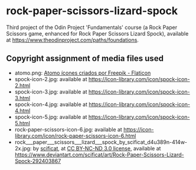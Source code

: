 # rock-paper-scissors-lizard-spock
Third project of the Odin Project 'Fundamentals' course (a Rock Paper Scissors game, enhanced for Rock Paper Scissors Lizard Spock), available at https://www.theodinproject.com/paths/foundations.

## Copyright assignment of media files used
* atomo.png: [Atomo ícones criados por Freepik - Flaticon](https://www.flaticon.com/br/icones-gratis/atomo)
* spock-icon-2.jpg: available at https://icon-library.com/icon/spock-icon-2.html
* spock-icon-3.jpg: available at https://icon-library.com/icon/spock-icon-3.html
* spock-icon-4.jpg: available at https://icon-library.com/icon/spock-icon-4.html
* spock-icon-5.jpg: available at https://icon-library.com/icon/spock-icon-5.html
* rock-paper-scissors-icon-6.jpg: available at https://icon-library.com/icon/rock-paper-scissors-icon-6.html
* rock___paper___scissors___lizard___spock_by_scificat_d4u389n-414w-2x.jpg: by [scificat](https://www.deviantart.com/scificat/gallery), at [CC BY-NC-ND 3.0 license](https://creativecommons.org/licenses/by-nc-nd/3.0/), available at https://www.deviantart.com/scificat/art/Rock-Paper-Scissors-Lizard-Spock-292403867
